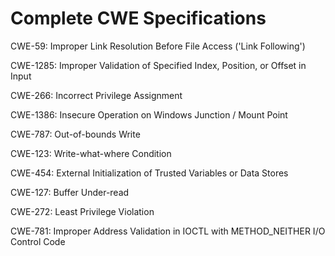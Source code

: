 

# Complete CWE Specifications

CWE-59: Improper Link Resolution Before File Access ('Link Following')

CWE-1285: Improper Validation of Specified Index, Position, or Offset in Input

CWE-266: Incorrect Privilege Assignment

CWE-1386: Insecure Operation on Windows Junction / Mount Point

CWE-787: Out-of-bounds Write

CWE-123: Write-what-where Condition

CWE-454: External Initialization of Trusted Variables or Data Stores

CWE-127: Buffer Under-read

CWE-272: Least Privilege Violation

CWE-781: Improper Address Validation in IOCTL with METHOD_NEITHER I/O Control Code
